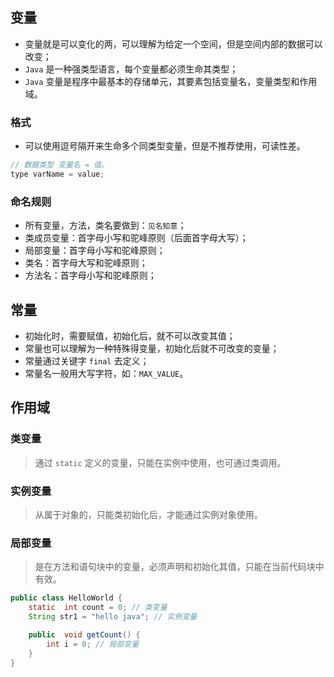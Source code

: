## 变量
* 变量就是可以变化的两，可以理解为给定一个空间，但是空间内部的数据可以改变；
* `Java` 是一种强类型语言，每个变量都必须生命其类型；
* `Java` 变量是程序中最基本的存储单元，其要素包括变量名，变量类型和作用域。

### 格式
* 可以使用逗号隔开来生命多个同类型变量，但是不推荐使用，可读性差。
```java
// 数据类型 变量名 = 值。
type varName = value;
```

### 命名规则
* 所有变量，方法，类名要做到：`见名知意`；
* 类成员变量：首字母小写和驼峰原则（后面首字母大写）；
* 局部变量：首字母小写和驼峰原则；
* 类名：首字母大写和驼峰原则；
* 方法名：首字母小写和驼峰原则；

## 常量
* 初始化时，需要赋值，初始化后，就不可以改变其值；
* 常量也可以理解为一种特殊得变量，初始化后就不可改变的变量；
* 常量通过关键字 `final` 去定义；
* 常量名一般用大写字符，如：`MAX_VALUE`。

## 作用域
### 类变量
> 通过 `static` 定义的变量，只能在实例中使用，也可通过类调用。

### 实例变量
> 从属于对象的，只能类初始化后，才能通过实例对象使用。

### 局部变量
> 是在方法和语句块中的变量，必须声明和初始化其值，只能在当前代码块中有效。

```java
public class HelloWorld {
    static  int count = 0; // 类变量
    String str1 = "hello java"; // 实例变量

    public  void getCount() {
        int i = 0; // 局部变量
    }
}
```